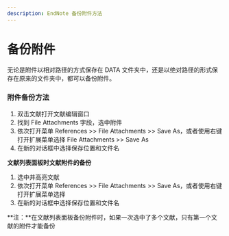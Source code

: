 ```yaml
---
description: EndNote 备份附件方法
---
```


# 备份附件

无论是附件以相对路径的方式保存在 DATA 文件夹中，还是以绝对路径的形式保存在原来的文件夹中，都可以备份附件。

### 附件备份方法

1. 双击文献打开文献编辑窗口
2. 找到 File Attachments 字段，选中附件
3. 依次打开菜单 References &gt;&gt; File Attachments &gt;&gt; Save As，或者使用右键打开扩展菜单选择 File Attachments &gt;&gt; Save As
4. 在新的对话框中选择保存位置和文件名

**文献列表面板时文献附件的备份**

1. 选中并高亮文献
2. 依次打开菜单 References &gt;&gt; File Attachments &gt;&gt; Save As，或者使用右键打开扩展菜单选择
3. 在新的对话框中选择保存位置和文件名

**注：**在文献列表面板备份附件时，如果一次选中了多个文献，只有第一个文献的附件才能备份

